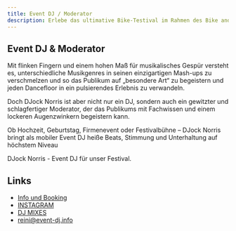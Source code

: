 ```yaml
---
title: Event DJ / Moderator
description: Erlebe das ultimative Bike-Testival im Rahmen des Bike and Fly Festivals im Brixental!
---
```


## Event DJ & Moderator

Mit flinken Fingern und einem hohen Maß für musikalisches Gespür versteht es, unterschiedliche
Musikgenres in seinen einzigartigen Mash-ups zu verschmelzen und so das Publikum auf „besondere
Art“ zu begeistern und jeden Dancefloor in ein pulsierendes Erlebnis zu verwandeln.

Doch DJock Norris ist aber nicht nur ein DJ, sondern auch ein gewitzter und schlagfertiger Moderator,
der das Publikums mit Fachwissen und einem lockeren Augenzwinkern begeistern kann.

Ob Hochzeit, Geburtstag, Firmenevent oder Festivalbühne – DJock Norris bringt als mobiler Event DJ
heiße Beats, Stimmung und Unterhaltung auf höchstem Niveau

DJock Norris - Event DJ für unser Festival.

<ContentImageGallery path="/media/event-dj/gallerie/"/>

## Links

- <a href="https://www.event-dj.info" target="_blank">Info und Booking</a>
- <a href="https://www.instagram.com/djock_norris" target="_blank">INSTAGRAM</a>
- <a href="https://soundcloud.com/djock-norris/tracks" target="_blank">DJ MIXES</a>
- <a href="mailto:reini@event-dj.info" target="_blank">reini@event-dj.info</a>
